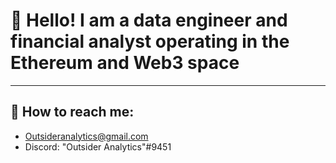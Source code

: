 # :wave: Hello! I am a data engineer and financial analyst operating in the Ethereum and Web3 space
---
## :email: How to reach me:
* Outsideranalytics@gmail.com
* Discord: "Outsider Analytics"#9451

